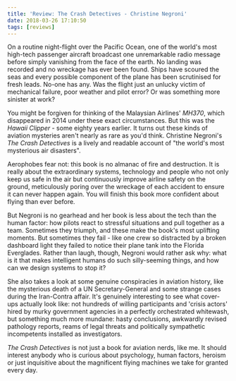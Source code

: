 ```yaml
---
title: 'Review: The Crash Detectives - Christine Negroni'
date: 2018-03-26 17:10:50
tags: [reviews]
---
```


On a routine night-flight over the Pacific Ocean, one of the world's most high-tech passenger aircraft broadcast one unremarkable radio message before simply vanishing from the face of the earth. No landing was recorded and no wreckage has ever been found. Ships have scoured the seas and every possible component of the plane has been scrutinised for fresh leads. No-one has any. Was the flight just an unlucky victim of mechanical failure, poor weather and pilot error? Or was something more sinister at work?

You might be forgiven for thinking of the Malaysian Airlines' *MH370*, which disappeared in 2014 under these exact circumstances. But this was the *Hawaii Clipper* - some eighty years earlier. It turns out these kinds of aviation mysteries aren't nearly as rare as you'd think. Christine Negroni's *The Crash Detectives* is a lively and readable account of "the world's most mysterious air disasters".

<!-- more -->

Aerophobes fear not: this book is no almanac of fire and destruction. It is really about the extraordinary systems, technology and people who not only keep us safe in the air but continuously improve airline safety on the ground, meticulously poring over the wreckage of each accident to ensure it can never happen again. You will finish this book more confident about flying than ever before.

But Negroni is no gearhead and her book is less about the tech than the human factor: how pilots react to stressful situations and pull together as a team. Sometimes they triumph, and these make the book's most uplifting moments. But sometimes they fail - like one crew so distracted by a broken dashboard light they failed to notice their plane tank into the Florida Everglades. Rather than laugh, though, Negroni would rather ask why: what is it that makes intelligent humans do such silly-seeming things, and how can we design systems to stop it?

She also takes a look at some genuine conspiracies in aviation history, like the mysterious death of a UN Secretary-General and some strange cases during the Iran-Contra affair. It's genuinely interesting to see what cover-ups actually look like: not hundreds of willing participants and 'crisis actors' hired by murky government agencies in a perfectly orchestrated whitewash, but something much more mundane: hasty conclusions, awkwardly revised pathology reports, reams of legal threats and politically sympathetic incompetents installed as investigators.

*The Crash Detectives* is not just a book for aviation nerds, like me. It should interest anybody who is curious about psychology, human factors, heroism or just inquisitive about the magnificent flying machines we take for granted every day.
